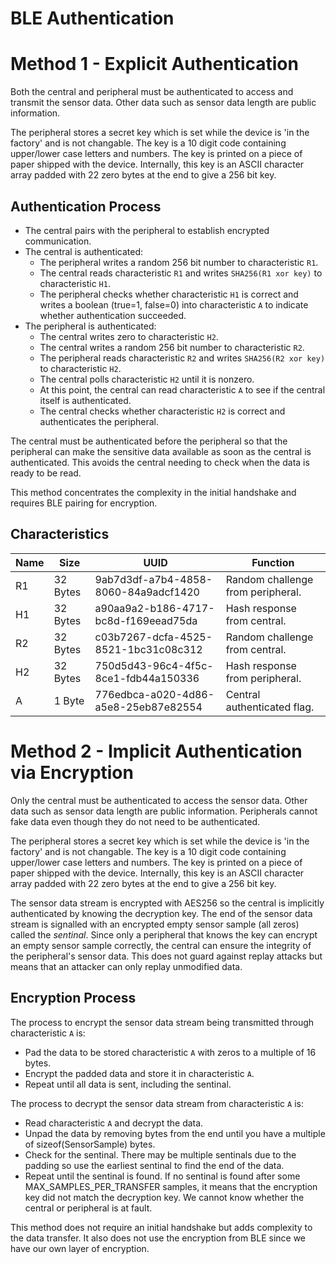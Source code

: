 # BLE Authentication

# Method 1 - Explicit Authentication

Both the central and peripheral must be authenticated
to access and transmit the sensor data. Other data such as sensor data
length are public information.

The peripheral stores a secret key which is set while the device
is 'in the factory' and is not changable. The key is a 10 digit code
containing upper/lower case letters and numbers. The key is printed on
a piece of paper shipped with the device. Internally, this key is an ASCII
character array padded with 22 zero bytes at the end to give a 256 bit key.

## Authentication Process

- The central pairs with the peripheral to establish encrypted communication.
- The central is authenticated:
  - The peripheral writes a random 256 bit number to characteristic `R1`.
  - The central reads characteristic `R1` and writes `SHA256(R1 xor key)` to characteristic `H1`.
  - The peripheral checks whether characteristic `H1` is correct and writes a boolean (true=1, false=0)
    into characteristic `A` to indicate whether authentication succeeded.
- The peripheral is authenticated:
  - The central writes zero to characteristic `H2`.
  - The central writes a random 256 bit number to characteristic `R2`.
  - The peripheral reads characteristic `R2` and writes `SHA256(R2 xor key)` to characteristic `H2`.
  - The central polls characteristic `H2` until it is nonzero.
  - At this point, the central can read characteristic `A` to see if the central itself is authenticated.
  - The central checks whether characteristic `H2` is correct and authenticates the peripheral.

The central must be authenticated before the peripheral so that the peripheral
can make the sensitive data available as soon as the central is authenticated.
This avoids the central needing to check when the data is ready to be read.

This method concentrates the complexity in the initial handshake and requires BLE pairing for encryption.

## Characteristics

| Name | Size | UUID | Function |
|------|------|------|----------|
| R1 | 32 Bytes | 9ab7d3df-a7b4-4858-8060-84a9adcf1420 | Random challenge from peripheral. |
| H1 | 32 Bytes | a90aa9a2-b186-4717-bc8d-f169eead75da | Hash response from central. |
| R2 | 32 Bytes | c03b7267-dcfa-4525-8521-1bc31c08c312 | Random challenge from central. |
| H2 | 32 Bytes | 750d5d43-96c4-4f5c-8ce1-fdb44a150336 | Hash response from peripheral. |
| A  | 1 Byte   | 776edbca-a020-4d86-a5e8-25eb87e82554 | Central authenticated flag. |

# Method 2 - Implicit Authentication via Encryption

Only the central must be authenticated to access the sensor data.
Other data such as sensor data length are public information. Peripherals cannot
fake data even though they do not need to be authenticated.

The peripheral stores a secret key which is set while the device
is 'in the factory' and is not changable. The key is a 10 digit code
containing upper/lower case letters and numbers. The key is printed on
a piece of paper shipped with the device. Internally, this key is an ASCII
character array padded with 22 zero bytes at the end to give a 256 bit key.

The sensor data stream is encrypted with AES256 so the central is implicitly
authenticated by knowing the decryption key. The end of the sensor data stream
is signalled with an encrypted empty sensor sample (all zeros) called the _sentinal_.
Since only a peripheral that knows the key can encrypt an empty sensor sample correctly,
the central can ensure the integrity of the peripheral's sensor data. This does not guard against
replay attacks but means that an attacker can only replay unmodified data.

## Encryption Process

The process to encrypt the sensor data stream being transmitted through characteristic `A` is:
- Pad the data to be stored characteristic `A` with zeros to a multiple of 16 bytes.
- Encrypt the padded data and store it in characteristic `A`.
- Repeat until all data is sent, including the sentinal.

The process to decrypt the sensor data stream from characteristic `A` is:
- Read characteristic `A` and decrypt the data.
- Unpad the data by removing bytes from the end until you have a multiple of sizeof(SensorSample) bytes.
- Check for the sentinal. There may be multiple sentinals due to the padding so use the earliest
  sentinal to find the end of the data.
- Repeat until the sentinal is found. If no sentinal is found after some MAX_SAMPLES_PER_TRANSFER
  samples, it means that the encryption key did not match the decryption key. We cannot know whether
  the central or peripheral is at fault.

This method does not require an initial handshake but adds complexity to the data transfer.
It also does not use the encryption from BLE since we have our own layer of encryption.
